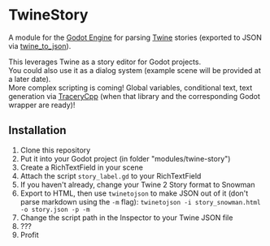 # TwineStory
A module for the [Godot Engine](http://godotengine.org) for parsing [Twine](http://twinery.org) stories (exported to JSON via [twine_to_json](https://www.npmjs.com/package/twine_to_json)).

This leverages Twine as a story editor for Godot projects.  
You could also use it as a dialog system (example scene will be provided at a later date).  
More complex scripting is coming! Global variables, conditional text, text generation via [TraceryCpp](https://www.npmjs.com/package/twine_to_json) (when that library and the corresponding Godot wrapper are ready)!

## Installation
1. Clone this repository
2. Put it into your Godot project (in folder "modules/twine-story")
3. Create a RichTextField in your scene
4. Attach the script `story_label.gd` to your RichTextField
5. If you haven't already, change your Twine 2 Story format to Snowman
6. Export to HTML, then use `twinetojson` to make JSON out of it (don't parse markdown using the `-m` flag):
   `twinetojson -i story_snowman.html -o story.json -p -m`
7. Change the script path in the Inspector to your Twine JSON file
8. ???
9. Profit
